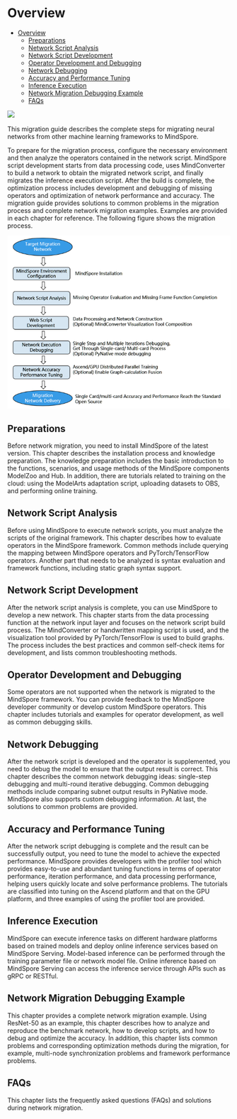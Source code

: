 # Overview

<!-- TOC -->

- [Overview](#overview)
    - [Preparations](#preparations)
    - [Network Script Analysis](#network-script-analysis)
    - [Network Script Development](#network-script-development)
    - [Operator Development and Debugging](#operator-development-and-debugging)
    - [Network Debugging](#network-debugging)
    - [Accuracy and Performance Tuning](#accuracy-and-performance-tuning)
    - [Inference Execution](#inference-execution)
    - [Network Migration Debugging Example](#network-migration-debugging-example)
    - [FAQs](#faqs)

<!-- /TOC -->

<a href="https://gitee.com/mindspore/docs/blob/master/docs/mindspore/migration_guide/source_en/overview.md" target="_blank"><img src="https://gitee.com/mindspore/docs/raw/master/resource/_static/logo_source_en.png"></a>

This migration guide describes the complete steps for migrating neural networks from other machine learning frameworks to MindSpore.

To prepare for the migration process, configure the necessary environment and then analyze the operators contained in the network script. MindSpore script development starts from data processing code, uses MindConverter to build a network to obtain the migrated network script, and finally migrates the inference execution script. After the build is complete, the optimization process includes development and debugging of missing operators and optimization of network performance and accuracy. The migration guide provides solutions to common problems in the migration process and complete network migration examples. Examples are provided in each chapter for reference. The following figure shows the migration process.

![flowchart](./images/flowchart.PNG)

## Preparations

Before network migration, you need to install MindSpore of the latest version. This chapter describes the installation process and knowledge preparation. The knowledge preparation includes the basic introduction to the functions, scenarios, and usage methods of the MindSpore components ModelZoo and Hub. In addition, there are tutorials related to training on the cloud: using the ModelArts adaptation script, uploading datasets to OBS, and performing online training.

## Network Script Analysis

Before using MindSpore to execute network scripts, you must analyze the scripts of the original framework. This chapter describes how to evaluate operators in the MindSpore framework. Common methods include querying the mapping between MindSpore operators and PyTorch/TensorFlow operators. Another part that needs to be analyzed is syntax evaluation and framework functions, including static graph syntax support.

## Network Script Development

After the network script analysis is complete, you can use MindSpore to develop a new network. This chapter starts from the data processing function at the network input layer and focuses on the network script build process. The MindConverter or handwritten mapping script is used, and the visualization tool provided by PyTorch/TensorFlow is used to build graphs. The process includes the best practices and common self-check items for development, and lists common troubleshooting methods.

## Operator Development and Debugging

Some operators are not supported when the network is migrated to the MindSpore framework. You can provide feedback to the MindSpore developer community or develop custom MindSpore operators. This chapter includes tutorials and examples for operator development, as well as common debugging skills.

## Network Debugging

After the network script is developed and the operator is supplemented, you need to debug the model to ensure that the output result is correct. This chapter describes the common network debugging ideas: single-step debugging and multi-round iterative debugging. Common debugging methods include comparing subnet output results in PyNative mode. MindSpore also supports custom debugging information. At last, the solutions to common problems are provided.

## Accuracy and Performance Tuning

After the network script debugging is complete and the result can be successfully output, you need to tune the model to achieve the expected performance. MindSpore provides developers with the profiler tool which provides easy-to-use and abundant tuning functions in terms of operator performance, iteration performance, and data processing performance, helping users quickly locate and solve performance problems. The tutorials are classified into tuning on the Ascend platform and that on the GPU platform, and three examples of using the profiler tool are provided.

## Inference Execution

MindSpore can execute inference tasks on different hardware platforms based on trained models and deploy online inference services based on MindSpore Serving. Model-based inference can be performed through the training parameter file or network model file. Online inference based on MindSpore Serving can access the inference service through APIs such as gRPC or RESTful.

## Network Migration Debugging Example

This chapter provides a complete network migration example. Using ResNet-50 as an example, this chapter describes how to analyze and reproduce the benchmark network, how to develop scripts, and how to debug and optimize the accuracy. In addition, this chapter lists common problems and corresponding optimization methods during the migration, for example, multi-node synchronization problems and framework performance problems.

## FAQs

This chapter lists the frequently asked questions (FAQs) and solutions during network migration.

